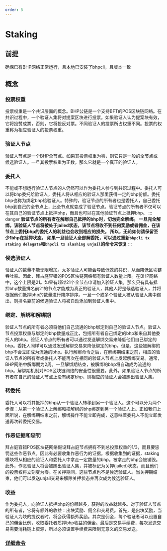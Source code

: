 ```yaml
---
order: 5
---
```


# Staking
## 前提
确保已有BHP网络正常运行，且本地已安装了bhpcli，且版本一致
## 概念
### 投票权重
投票权重是一个共识层面的概念。BHP公链是一个支持BFT的POS区块链网络。在共识过程中，一个验证人集将对提案区块进行投票。如果验证人认为提案块有效，它将投赞成票，否则，它将投反对票。不同验证人的投票所占权重不同。投票的权重称为相应验证人的投票权重。
### 验证人节点
验证人节点是一个BHP全节点。如果其投票权重为零，则它只是一般的全节点或候选验证人。一旦其投票权重为正数，那么它就是一个真正的验证人。
### 委托人
不能或不想运行验证人节点的人仍然可以作为委托人参与到共识过程中。委托人可以将bhp委托给验证人，委托人将从相应的验证人那里获得一定的bhp份额。委托bhp也称为绑定bhp给验证人。特殊的，验证节点的所有者也是委托人，自己委托bhp到自己的全节点上，此全节点就变成了验证节点。验证节点的所有者不仅可以在其自己的验证节点上抵押bhp，而且也可以在其他验证节点上抵押bhp。
::: danger
**验证节点的所有者在解绑自己抵押的bhp时，切勿完全解绑。 一旦完全解绑，该验证人节点将被处于jailed状态，该节点将收不到任何奖励或者佣金，在该节点上委托bhp的委托人的利益也会收到相应的损失。 所以，无论如何请保留至少1bhp在抵押状态。**
**如果一旦验证人全部解委托，可以通过重新`bhpcli tx staking delegate`和`bhpcli tx slashing unjail`的命令来恢复**
:::
### 候选验证人
验证人的数量不能无限增加。太多验证人可能会导致低效的共识，从而降低区块链吞吐率。因此，拜占庭容错的POS区块链网络都有验证人数量上限。在BHP网络中，这个上限是21。如果有超过21个全节点申请加入验证人集，那么只有具有抵押bhp数量排名前21的节点才能成为真正的验证人，其他人将是候选验证人，并将根据他们抵押bhp的数量进行降序排序。一旦一个或多个验证人被从验证人集中踢出，则排名靠前的候选验证人将被自动添加到验证人集中。
### 绑定、解绑和解绑期
验证人节点的所有者必须将他们自己流通的bhp绑定到自己的验证人节点。验证人节点投票权重与绑定的bhp数量成正比，包括所有者自己绑定的bhp和来自其他委托人的bhp。验证人节点的所有者可以通过发送解绑交易来降低他们自己绑定的bhp。委托人同样可以通过发送解绑交易来降低绑定的bhp。但是，这些被解绑的bhp不会立即成为流通的bhp。执行解绑命令之后，在解绑期结束之前，相应的验证人节点的所有者或委托人不能再次在相同的验证人节点上发起解绑交易。通常，BHP网络中解绑期为2周。一旦解绑期结束，被解绑的bhp将自动成为流通的bhp。解绑期机制对POS区块链网络的安全性很重要。此外，如果验证人节点的所有者在自己的验证人节点上没有绑定bhp，则相应的验证人会被踢出验证人集。
### 转委托
委托人可以将其抵押的bhp从一个验证人转移到另一个验证人。这个可以分为两个步骤：从第一个验证人上解绑和把解绑的bhp绑定到另一个验证人上。正如我们上面所说，在解绑期结束之前，解绑操作不能立即完成，这意味着委托人不能立即发送再次转委托交易。
### 作恶证据和惩罚
拜占庭容错POS区块链网络假设拜占庭节点拥有不到总投票权重的1/3，而且要惩罚这些作恶节点。因此有必要收集作恶行为的证据。根据收集到的证据，staking模块将从相应的验证人和委托人中拿走一定数量的bhp。被拿走的bhp会被销毁。此外，作恶验证人将会被踢出验证人集，并被标记为关押(jailed)状态，而且他们的投票权将立刻变为零。在关押期间，这些节点也不是候选验证人。当关押期结束，他们可以发送unjail交易来解除关押状态并再次成为候选验证人。
### 收益
作为委托人，向验证人抵押bhp的份额越多，获得的收益就越多。对于验证人节点的所有者，它将有额外的收益：出块奖励、佣金和交易费。首先，是出块奖励，当验证人为块的提议者时，将会获得额外奖励。其次是佣金，每个验证者可以设置自己的佣金比例，收取委托者质押bhp收益的佣金。最后是交易手续费，每次发送交易需要消耗链上资源，所以必须设置手续费来限制无意义的交易发送。

### [详细命令](../cli-client/staking.md)